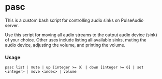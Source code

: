 # pasc

This is a custom bash script for controlling audio sinks on PulseAudio server.

Use this script for moving all audio streams to the output audio device (sink) 
of your choice. Other uses include listing all available sinks, muting the audio 
device, adjusting the volume, and printing the volume.

### Usage

`pasc list | mute | up [integer >= 0] | down [integer >= 0] | set <integer> | move <index> | volume`
